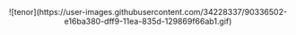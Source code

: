 <center> ![tenor](https://user-images.githubusercontent.com/34228337/90336502-e16ba380-dff9-11ea-835d-129869f66ab1.gif) </center>
<!--
**sahannonis/SahanNonis** is a ✨ _special_ ✨ repository because its `README.md` (this file) appears on your GitHub profile.

Here are some ideas to get you started:

- 🔭 I’m currently working on ...
- 🌱 I’m currently learning ...
- 👯 I’m looking to collaborate on ...
- 🤔 I’m looking for help with ...
- 💬 Ask me about ...
- 📫 How to reach me: ...
- 😄 Pronouns: ...
- ⚡ Fun fact: ...
-->
<div align = "center">
    <h2><h2 style="text-align:center; font-family:Arial Black, Gadget, sans-serif">S A H A N &nbsp;&nbsp; N O N I S</h2></h2>

<br>
<p align="center"> 
  <a href="https://twitter.com/sahan_nonis"><img height="30" src="https://img.icons8.com/fluent/100/000000/twitter.png"></a>&nbsp;&nbsp;
  <a href="https://instagram.com/spirit_fenrir"><img height="30" src="https://img.icons8.com/fluent/48/000000/instagram-new.png"></a>&nbsp;&nbsp;
  <a href="https://www.linkedin.com/in/sahan-nonis-510433149/"><img height="30" src="https://img.icons8.com/color/48/000000/linkedin.png"></a>&nbsp;&nbsp;
  <a href="https://www.behance.net/sahannonis"><img height="30" src="https://img.icons8.com/color/48/000000/behance.png"></a>&nbsp;&nbsp;
  <a href="https://dribbble.com/sahannonis"><img height="30" src="https://img.icons8.com/color/64/000000/dribbble.png"></a>&nbsp;&nbsp;
  <a href="https://steamcommunity.com/id/spiritfenrir"><img height="30" src="https://img.icons8.com/fluent/48/000000/steam.png"></a>
</p>
<br>

# About me

# Favorite Project
### Game with voice control using UE4
![Game](https://user-images.githubusercontent.com/34228337/90333465-92b30f00-dfe3-11ea-81f1-81a15fbb9204.JPG)

# Programming Languages <img src="https://img.icons8.com/dusk/64/000000/visualization-skill.png"/>
<br>
<p align="center"><img align="left" alt="Visual Studio Code" width="26px" src="https://raw.githubusercontent.com/github/explore/80688e429a7d4ef2fca1e82350fe8e3517d3494d/topics/visual-studio-code/visual-studio-code.png" /> <img align="left" alt="HTML5" width="26px" src="https://raw.githubusercontent.com/github/explore/80688e429a7d4ef2fca1e82350fe8e3517d3494d/topics/html/html.png" /> <img align="left" alt="CSS3" width="32px" src="https://raw.githubusercontent.com/github/explore/80688e429a7d4ef2fca1e82350fe8e3517d3494d/topics/css/css.png" /> <img align="left" alt="JavaScript" width="32px" src="https://raw.githubusercontent.com/github/explore/80688e429a7d4ef2fca1e82350fe8e3517d3494d/topics/javascript/javascript.png" /> <img align="left" alt="Node.js" width="32px" src="https://raw.githubusercontent.com/github/explore/80688e429a7d4ef2fca1e82350fe8e3517d3494d/topics/nodejs/nodejs.png" /> <img align="left" alt="MySQL" width="32px" src="https://raw.githubusercontent.com/github/explore/80688e429a7d4ef2fca1e82350fe8e3517d3494d/topics/mysql/mysql.png" /> <img align="left" alt="MongoDB" width="32px" src="https://raw.githubusercontent.com/github/explore/80688e429a7d4ef2fca1e82350fe8e3517d3494d/topics/mongodb/mongodb.png" /> <img align="left" alt="Terminal" width="32px" src="https://raw.githubusercontent.com/github/explore/80688e429a7d4ef2fca1e82350fe8e3517d3494d/topics/terminal/terminal.png" /> <img align="left" alt="Java" width="32px" src="https://img.icons8.com/color/48/000000/java-coffee-cup-logo.png"/> <img align="left" alt="C" width="32px" src="https://img.icons8.com/color/48/000000/c-programming.png"/> <img align="left" alt="C++" width="32px" src="https://img.icons8.com/color/48/000000/c-plus-plus-logo.png"/> <img align="left" alt="Python" width="32px" src="https://img.icons8.com/color/48/000000/python.png"/> <img align="left" alt="C#" width="32px" src="https://img.icons8.com/color/48/000000/c-sharp-logo-2.png"/>
</p>
<br>


# Technologies <img src="https://img.icons8.com/color/48/000000/modern-art.png"/>
 ![](https://img.shields.io/badge/Unreal_Engine-4?style=for-the-badge&logo=Unreal-Engine&logoColor=white&color=000000) ![](https://img.shields.io/badge/WordPress-informational?style=for-the-badge&logo=wordpress&logoColor=white&color=ADD8E6)   ![](https://img.shields.io/badge/Visual-Studio-informational?style=for-the-badge&logo=visual-studio&logoColor=white&color=800080) ![](https://img.shields.io/badge/VS-Code-informational?style=for-the-badge&logo=visual-studio&logoColor=white&color=800080)  ![](https://img.shields.io/badge/Android-Studio-informational?style=for-the-badge&logo=android&logoColor=white&color=2bbc8a)  ![](https://img.shields.io/badge/Adobe-Photoshop-informational?style=for-the-badge&logo=adobe&logoColor=white&color=FF0000) ![](https://img.shields.io/badge/Adobe-Illustrator-informational?style=for-the-badge&logo=adobe&logoColor=white&color=FF4500) ![](https://img.shields.io/badge/Adobe-PremierePro-informational?style=for-the-badge&logo=adobe&logoColor=white&color=800080) ![](https://img.shields.io/badge/Sony-Vegas-informational?style=for-the-badge&logo=moo&logoColor=white&color=0000A0) ![](https://img.shields.io/badge/Apache-NetBeans-IDE?style=for-the-badge&logo=Apache-NetBeans-IDE&logoColor=white&color=C0C0C0)
 
<img align="center" alt="Sahan's Github Stats" src="https://github-readme-stats.vercel.app/api?username=sahannonis&show_icons=true&hide_border=false&layout=compact&theme=dracula" />
</div>
<div align = "center">
    <h2><h2 style="text-align:center; font-family:Arial Black, Gadget, sans-serif">L E &nbsp;&nbsp; O C T O C A T</h2></h2>

</div>

![octocat](https://user-images.githubusercontent.com/34228337/90335316-cc8b1200-dff1-11ea-96df-a64e84407e6f.png)

<hr>

![Spirit](https://user-images.githubusercontent.com/34228337/90333181-5088ce00-dfe1-11ea-868e-906ca0995a11.png)
